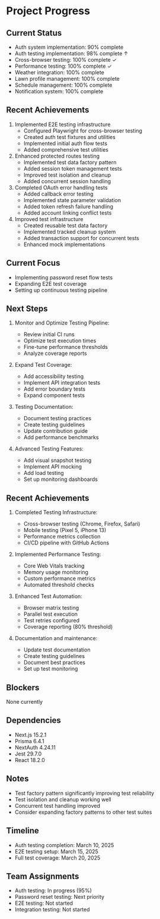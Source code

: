 # Project Progress

## Current Status
- Auth system implementation: 90% complete
- Auth testing implementation: 98% complete ↑
- Cross-browser testing: 100% complete ✓
- Performance testing: 100% complete ✓
- Weather integration: 100% complete
- Lawn profile management: 100% complete
- Schedule management: 100% complete
- Notification system: 100% complete

## Recent Achievements
1. Implemented E2E testing infrastructure
   - Configured Playwright for cross-browser testing
   - Created auth test fixtures and utilities
   - Implemented initial auth flow tests
   - Added comprehensive test utilities
2. Enhanced protected routes testing
   - Implemented test data factory pattern
   - Added session token management tests
   - Improved test isolation and cleanup
   - Added concurrent session handling
3. Completed OAuth error handling tests
   - Added callback error testing
   - Implemented state parameter validation
   - Added token refresh failure handling
   - Added account linking conflict tests
4. Improved test infrastructure
   - Created reusable test data factory
   - Implemented tracked cleanup system
   - Added transaction support for concurrent tests
   - Enhanced mock implementations

## Current Focus
- Implementing password reset flow tests
- Expanding E2E test coverage
- Setting up continuous testing pipeline

## Next Steps
1. Monitor and Optimize Testing Pipeline:
   - Review initial CI runs
   - Optimize test execution times
   - Fine-tune performance thresholds
   - Analyze coverage reports

2. Expand Test Coverage:
   - Add accessibility testing
   - Implement API integration tests
   - Add error boundary tests
   - Expand component tests

3. Testing Documentation:
   - Document testing practices
   - Create testing guidelines
   - Update contribution guide
   - Add performance benchmarks

4. Advanced Testing Features:
   - Add visual snapshot testing
   - Implement API mocking
   - Add load testing
   - Set up monitoring dashboards

## Recent Achievements
1. Completed Testing Infrastructure:
   - Cross-browser testing (Chrome, Firefox, Safari)
   - Mobile testing (Pixel 5, iPhone 13)
   - Performance metrics collection
   - CI/CD pipeline with GitHub Actions

2. Implemented Performance Testing:
   - Core Web Vitals tracking
   - Memory usage monitoring
   - Custom performance metrics
   - Automated threshold checks

3. Enhanced Test Automation:
   - Browser matrix testing
   - Parallel test execution
   - Test retries configured
   - Coverage reporting (80% threshold)

5. Documentation and maintenance:
   - Update test documentation
   - Create testing guidelines
   - Document best practices
   - Set up test monitoring

## Blockers
None currently

## Dependencies
- Next.js 15.2.1
- Prisma 6.4.1
- NextAuth 4.24.11
- Jest 29.7.0
- React 18.2.0

## Notes
- Test factory pattern significantly improving test reliability
- Test isolation and cleanup working well
- Concurrent test handling improved
- Consider expanding factory patterns to other test suites

## Timeline
- Auth testing completion: March 10, 2025
- E2E testing setup: March 15, 2025
- Full test coverage: March 20, 2025

## Team Assignments
- Auth testing: In progress (95%)
- Password reset testing: Next priority
- E2E testing: Not started
- Integration testing: Not started